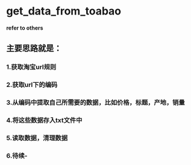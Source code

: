 # get_data_from_toabao
**refer to others**<br/>
## 主要思路就是：<br/>
### 1.获取淘宝url规则<br/>
### 2.获取url下的编码<br/>
### 3.从编码中提取自己所需要的数据，比如价格，标题，产地，销量<br/>
### 4.将这些数据存入txt文件中<br/>
### 5.读取数据，清理数据<br/>
### 6.待续-
